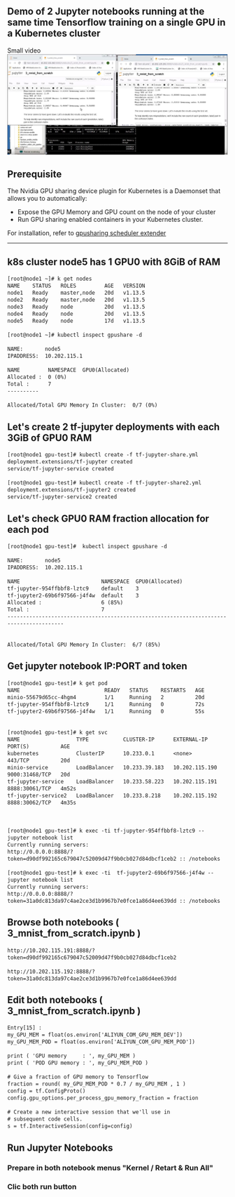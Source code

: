 ## Demo of 2 Jupyter notebooks running at the same time Tensorflow training on a single GPU in a Kubernetes cluster 
Small video [![](demo.jpg)](https://www.youtube.com/watch?v=KF1pAk_UrjM&feature=youtu.be)



## Prerequisite

The Nvidia GPU sharing device plugin for Kubernetes is a Daemonset that allows you to automatically:
- Expose the GPU Memory and GPU count on the node of your cluster
- Run GPU sharing enabled containers in your Kubernetes cluster.

For installation, refer to [gpusharing scheduler extender](https://github.com/AliyunContainerService/gpushare-scheduler-extender)

------------------------------------------


## k8s cluster node5 has 1 GPU0 with 8GiB of RAM 


    [root@node1 ~]# k get nodes
    NAME    STATUS   ROLES         AGE   VERSION
    node1   Ready    master,node   20d   v1.13.5
    node2   Ready    master,node   20d   v1.13.5
    node3   Ready    node          20d   v1.13.5
    node4   Ready    node          20d   v1.13.5
    node5   Ready    node          17d   v1.13.5

    [root@node1 ~]# kubectl inspect gpushare -d

    NAME:       node5
    IPADDRESS:  10.202.115.1

    NAME         NAMESPACE  GPU0(Allocated)
    Allocated :  0 (0%)
    Total :      7
    ----------

    Allocated/Total GPU Memory In Cluster:  0/7 (0%)


## Let's create 2 tf-jupyter deployments with each  3GiB of GPU0 RAM 

    [root@node1 gpu-test]# kubectl create -f tf-jupyter-share.yml
    deployment.extensions/tf-jupyter created
    service/tf-jupyter-service created

    [root@node1 gpu-test]# kubectl create -f tf-jupyter-share2.yml
    deployment.extensions/tf-jupyter2 created
    service/tf-jupyter-service2 created

## Let's check GPU0 RAM fraction allocation for each pod 

    [root@node1 gpu-test]#  kubectl inspect gpushare -d

    NAME:       node5
    IPADDRESS:  10.202.115.1

    NAME                          NAMESPACE  GPU0(Allocated)
    tf-jupyter-954ffbbf8-lztc9    default    3
    tf-jupyter2-69b6f97566-j4f4w  default    3
    Allocated :                   6 (85%)
    Total :                       7
    ----------------------------------------------------------------------------------------


    Allocated/Total GPU Memory In Cluster:  6/7 (85%)


## Get jupyter notebook IP:PORT and  token

    [root@node1 gpu-test]# k get pod
    NAME                           READY   STATUS    RESTARTS   AGE
    minio-55679d65cc-4hgm4         1/1     Running   2          20d
    tf-jupyter-954ffbbf8-lztc9     1/1     Running   0          72s
    tf-jupyter2-69b6f97566-j4f4w   1/1     Running   0          55s


    [root@node1 gpu-test]# k get svc
    NAME                  TYPE           CLUSTER-IP      EXTERNAL-IP      PORT(S)          AGE
    kubernetes            ClusterIP      10.233.0.1      <none>           443/TCP          20d
    minio-service         LoadBalancer   10.233.39.183   10.202.115.190   9000:31468/TCP   20d
    tf-jupyter-service    LoadBalancer   10.233.58.223   10.202.115.191   8888:30061/TCP   4m52s
    tf-jupyter-service2   LoadBalancer   10.233.8.218    10.202.115.192   8888:30062/TCP   4m35s



    [root@node1 gpu-test]# k exec -ti tf-jupyter-954ffbbf8-lztc9 -- jupyter notebook list
    Currently running servers:
    http://0.0.0.0:8888/?token=d90df992165c679047c52009d47f9b0cb027d84dbcf1ceb2 :: /notebooks

    [root@node1 gpu-test]# k exec -ti  tf-jupyter2-69b6f97566-j4f4w -- jupyter notebook list
    Currently running servers:
    http://0.0.0.0:8888/?token=31a0dc813da97c4ae2ce3d1b9967b7e0fce1a86d4ee639dd :: /notebooks

## Browse both notebooks ( 3_mnist_from_scratch.ipynb )
    http://10.202.115.191:8888/?token=d90df992165c679047c52009d47f9b0cb027d84dbcf1ceb2

    http://10.202.115.192:8888/?token=31a0dc813da97c4ae2ce3d1b9967b7e0fce1a86d4ee639dd


## Edit both notebooks ( 3_mnist_from_scratch.ipynb ) 
    Entry[15] :
    my_GPU_MEM = float(os.environ['ALIYUN_COM_GPU_MEM_DEV'])
    my_GPU_MEM_POD = float(os.environ['ALIYUN_COM_GPU_MEM_POD'])

    print ( 'GPU memory     : ', my_GPU_MEM )
    print ( 'POD GPU memory : ', my_GPU_MEM_POD )

    # Give a fraction of GPU memory to Tensorflow
    fraction = round( my_GPU_MEM_POD * 0.7 / my_GPU_MEM , 1 )
    config = tf.ConfigProto()
    config.gpu_options.per_process_gpu_memory_fraction = fraction

    # Create a new interactive session that we'll use in
    # subsequent code cells.
    s = tf.InteractiveSession(config=config)


## Run  Jupyter Notebooks
### Prepare in both notebook  menus  "Kernel / Retart & Run All"
### Clic both run button

